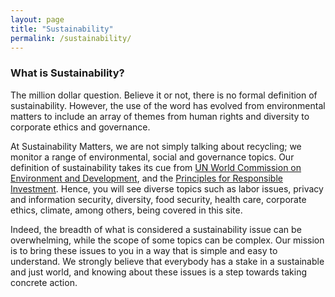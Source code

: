 ```yaml
---
layout: page
title: "Sustainability"
permalink: /sustainability/
---
```



### What is Sustainability?

The million dollar question. Believe it or not, there is no formal definition of sustainability. However, the use of the word has evolved from environmental matters to include an array of themes from human rights and diversity to corporate ethics and governance.

At Sustainability Matters, we are not simply talking about recycling; we monitor a range of environmental, social and governance topics.  Our definition of sustainability takes its cue from [UN World Commission on Environment and Development](http://www.un-documents.net/our-common-future.pdf), and the [Principles for Responsible Investment](https://www.unpri.org/about). Hence, you will see diverse topics such as labor issues, privacy and information security, diversity, food security, health care, corporate ethics, climate, among others, being covered in this site.

Indeed, the breadth of what is considered a sustainability issue can be overwhelming, while the scope of some topics can be complex. Our mission is to bring these issues to you in a way that is simple and easy to understand. We strongly believe that everybody has a stake in a sustainable and just world, and knowing about these issues is a step towards taking concrete action.   
